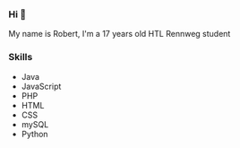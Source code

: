 ### Hi 👋
My name is Robert, I'm a 17 years old HTL Rennweg student

### Skills
- Java
- JavaScript
- PHP
- HTML
- CSS
- mySQL
- Python
<!--
**RobertUNF/RobertUNF** is a ✨ _special_ ✨ repository because its `README.md` (this file) appears on your GitHub profile.

Here are some ideas to get you started:

- 🔭 I’m currently working on ...
- 🌱 I’m currently learning ...
- 👯 I’m looking to collaborate on ...
- 🤔 I’m looking for help with ...
- 💬 Ask me about ...
- 📫 How to reach me: ...
- 😄 Pronouns: ...
- ⚡ Fun fact: ...
-->
